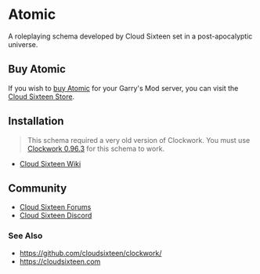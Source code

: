 # Atomic
A roleplaying schema developed by Cloud Sixteen set in a post-apocalyptic universe.

## Buy Atomic

If you wish to [buy Atomic](http://store.cloudsixteen.com/cart.php) for your Garry's Mod server, you can visit the [Cloud Sixteen Store](https://store.cloudsixteen.com).

## Installation

> This schema required a very old version of Clockwork. You must use [Clockwork 0.96.3](https://github.com/CloudSixteen/Clockwork/releases/tag/v0.96.3d) for this schema to work.

* [Cloud Sixteen Wiki](https://wiki.cloudsixteen.com)

## Community

* [Cloud Sixteen Forums](https://eden.cloudsixteen.com)  
* [Cloud Sixteen Discord](https://discord.gg/gGsSSZj)

### See Also

* https://github.com/cloudsixteen/clockwork/
* https://cloudsixteen.com
